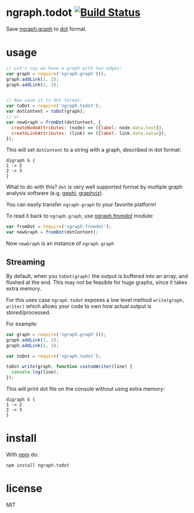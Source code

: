 # ngraph.todot [![Build Status](https://travis-ci.org/anvaka/ngraph.todot.svg)](https://travis-ci.org/anvaka/ngraph.todot)

Save [ngraph.graph](https://github.com/anvaka/ngraph.graph) to [dot](https://en.wikipedia.org/wiki/DOT_(graph_description_language)) format.

# usage

``` js
// Let's say we have a graph with two edges:
var graph = require('ngraph.graph')();
graph.addLink(1, 2);
graph.addLink(2, 3);


// Now save it to dot format:
var toDot = require('ngraph.todot');
var dotContent = toDot(graph);
// or
var newGraph = fromDot(dotContent, {
  createNodeAttributes: (node) => ({label: node.data.text}),
  createLinkAttributes: (link) => ({label: link.data.value}),
});
```

This will set `dotContent` to a string with a graph, described in dot format:

```
digraph G {
1 -> 2
2 -> 3
}
```

What to do with this? `dot` is very well supported format by multiple graph
analysis software (e.g. [gephi](http://gephi.github.io/), [graphviz](http://www.graphviz.org/)).

You can easily transfer `ngraph.graph` to your favorite platform!

To read it back to `ngraph.graph`, use [ngraph.fromdot](https://github.com/anvaka/ngraph.fromdot)
module:

``` js
var fromDot = require('ngraph.fromdot');
var newGraph = fromDot(dotContent);
```

Now `newGraph` is an instance of `ngraph.graph`

## Streaming

By default, when you `toDot(graph)` the output is buffered into an array,
and flushed at the end. This may not be feasible for huge graphs, since it takes
extra memory.

For this uses case `ngraph.todot` exposes a low level method `write(graph, writer)` which
allows your code to own how actual output is stored/processed.

For example:

``` js
var graph = require('ngraph.graph')();
graph.addLink(1, 2);
graph.addLink(2, 3);

var toDot = require('ngraph.todot');

toDot.write(graph, function customWriter(line) {
  console.log(line);
});

```

This will print dot file on the console without using extra memory:

```
digraph G {
1 -> 2
2 -> 3
}
```

# install

With [npm](https://npmjs.org) do:

```
npm install ngraph.todot
```

# license

MIT
